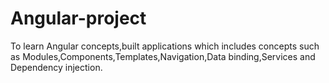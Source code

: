 # Angular-project
To learn Angular concepts,built applications which includes concepts such as Modules,Components,Templates,Navigation,Data binding,Services and Dependency injection.
